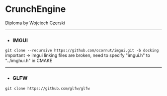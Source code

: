 # CrunchEngine
Diploma by Wojciech Czerski

---
- ### IMGUI
`git clone --recursive https://github.com/ocornut/imgui.git -b docking`  
important -> imgui linking files are broken, need to specify "imgui.h" to "../imghui.h" in CMAKE

---
- ### GLFW
`git clone https://github.com/glfw/glfw`



